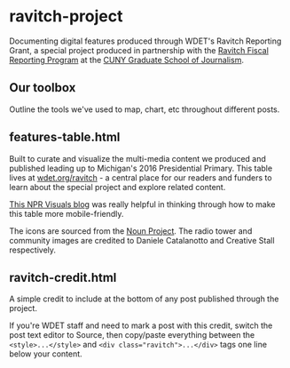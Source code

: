 # ravitch-project
Documenting digital features produced through WDET's Ravitch Reporting Grant, a special project produced in partnership with the <a href="http://ravitch.journalism.cuny.edu/">Ravitch Fiscal Reporting Program</a> at the <a href="http://www.journalism.cuny.edu/">CUNY Graduate School of Journalism</a>.

## Our toolbox
Outline the tools we've used to map, chart, etc throughout different posts.

## features-table.html
Built to curate and visualize the multi-media content we produced and published leading up to Michigan's 2016 Presidential Primary. This table lives at <a href="http://wdet.org/ravitch/">wdet.org/ravitch</a> - a central place for our readers and funders to learn about the special project and explore related content.

<a href="http://blog.apps.npr.org/2014/05/09/responsive-data-tables.html">This NPR Visuals blog</a> was really helpful in thinking through how to make this table more mobile-friendly.

The icons are sourced from the <a href="https://thenounproject.com/">Noun Project</a>. The radio tower and community images are credited to Daniele Catalanotto and Creative Stall respectively.

## ravitch-credit.html
A simple credit to include at the bottom of any post published through the project.

If you're WDET staff and need to mark a post with this credit, switch the post text editor to Source, then copy/paste everything between the `<style>...</style>` and `<div class="ravitch">...</div>` tags one line below your content.

